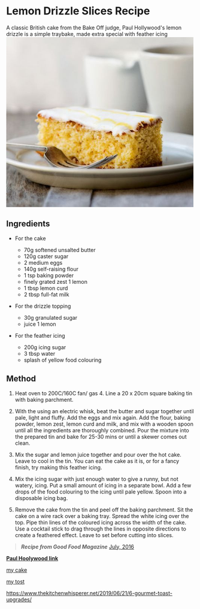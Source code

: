 # Lemon Drizzle Slices Recipe

A classic British cake from the Bake Off judge, Paul Hollywood's lemon drizzle is a simple traybake, made extra special with feather icing
![cake](./cake.jpg) 

## Ingredients
+ For the cake 
   + 70g softened unsalted butter
   + 120g caster sugar
   + 2 medium eggs
   + 140g self-raising flour
   + 1 tsp baking powder
   + finely grated zest 1 lemon
   + 1 tbsp lemon curd
   + 2 tbsp full-fat milk

+ For the drizzle topping
   + 30g granulated sugar
   + juice 1 lemon

+ For the feather icing
   + 200g icing sugar
   + 3 tbsp water
   + splash of yellow food colouring

## Method

1. Heat oven to 200C/160C fan/ gas 4. Line a 20 x 20cm square baking tin with baking parchment.

2. With the using an electric whisk, beat the butter and sugar together until pale, light and fluffy. Add the eggs and mix again. Add the flour, baking powder, lemon zest, lemon curd and milk, and mix with a wooden spoon until all the ingredients are thoroughly combined. Pour the mixture into the prepared tin and bake for 25-30 mins or until a skewer comes out clean.

3. Mix the sugar and lemon juice together and pour over the hot cake. Leave to cool in the tin. You can eat the cake as it is, or for a fancy finish, try making this feather icing.

4. Mix the icing sugar with just enough water to give a runny, but not watery, icing. Put a small amount of icing in a separate bowl. Add a few drops of the food colouring to the icing until pale yellow. Spoon into a disposable icing bag.

5. Remove the cake from the tin and peel off the baking parchment. Sit the cake on a wire rack over a baking tray. Spread the white icing over the top. Pipe thin lines of the coloured icing across the width of the cake. Use a cocktail stick to drag through the lines in opposite directions to create a feathered effect. Leave to set before cutting into slices.

> **_Recipe from Good Food Magazine_** [July, 2016](https://www.bbcgoodfood.com/search/recipes/date/1467327600)

[**Paul Hoolywood link**](https://www.bbcgoodfood.com/chef/paul-hollywood)


[1]: https://www.bbcgoodfood.com/recipes/collection/classic-cake-recipes
[2]: https://www.thekitchenwhisperer.net/2019/06/21/6-gourmet-toast-upgrades/

[my cake](1)

[my tost](2)

<https://www.thekitchenwhisperer.net/2019/06/21/6-gourmet-toast-upgrades/>
